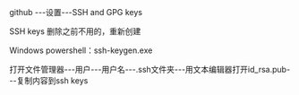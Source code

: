 github ---设置---SSH and GPG keys

SSH keys 删除之前不用的，重新创建

Windows powershell：ssh-keygen.exe

打开文件管理器---用户---用户名---.ssh文件夹---用文本编辑器打开id_rsa.pub---复制内容到ssh keys
